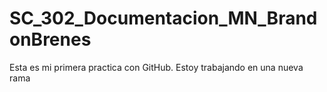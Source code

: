 # SC_302_Documentacion_MN_BrandonBrenes
Esta es mi primera practica con GitHub.
Estoy trabajando en una nueva rama